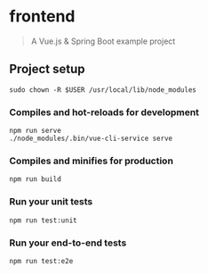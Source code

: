 # frontend

> A Vue.js & Spring Boot example project

## Project setup
```
sudo chown -R $USER /usr/local/lib/node_modules
```

### Compiles and hot-reloads for development
```
npm run serve
./node_modules/.bin/vue-cli-service serve
```

### Compiles and minifies for production
```
npm run build
```

### Run your unit tests
```
npm run test:unit
```

### Run your end-to-end tests
```
npm run test:e2e
```